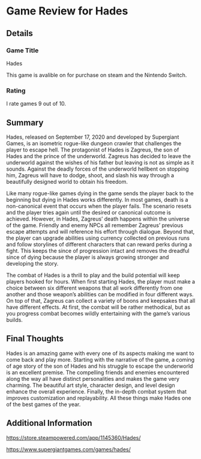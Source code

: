 # Game Review for Hades

## Details

### Game Title

Hades

This game is avalible on for purchase on steam and the Nintendo Switch.

### Rating

I rate games 9 out of 10.

## Summary

Hades, released on September 17, 2020 and developed by Supergiant Games, is an isometric rogue-like dungeon crawler that challenges the player to escape hell. The protagonist of Hades is Zagreus, the son of Hades and the prince of the underworld. Zagreus has decided to leave the underworld against the wishes of his father but leaving is not as simple as it sounds. Against the deadly forces of the underworld hellbent on stopping him, Zagreus will have to dodge, shoot, and slash his way through a beautifully designed world to obtain his freedom.

Like many rogue-like games dying in the game sends the player back to the beginning but dying in Hades works differently. In most games, death is a non-canonical event that occurs when the player fails. The scenario resets and the player tries again until the desired or canonical outcome is achieved. However, in Hades, Zagreus’ death happens within the universe of the game. Friendly and enemy NPCs all remember Zagreus’ previous escape attempts and will reference his effort through dialogue. Beyond that, the player can upgrade abilities using currency collected on previous runs and follow storylines of different characters that can reward perks during a fight. This keeps the since of progression intact and removes the dreadful since of dying because the player is always growing stronger and developing the story.

The combat of Hades is a thrill to play and the build potential will keep players hooked for hours. When first starting Hades, the player must make a choice between six different weapons that all work differently from one another and those weapon’s abilities can be modified in four different ways. On top of that, Zagreus can collect a variety of boons and keepsakes that all have different effects. At first, the combat will be rather methodical, but as you progress combat becomes wildly entertaining with the game’s various builds.


## Final Thoughts

Hades is an amazing game with every one of its aspects making me want to come back and play more. Starting with the narrative of the game, a coming of age story of the son of Hades and his struggle to escape the underworld is an excellent premise. The compelling friends and enemies encountered along the way all have distinct personalities and makes the game very charming. The beautiful art style, character design, and level design enhance the overall experience. Finally, the in-depth combat system that improves customization and replayability. All these things make Hades one of the best games of the year.        

## Additional Information

https://store.steampowered.com/app/1145360/Hades/

https://www.supergiantgames.com/games/hades/
